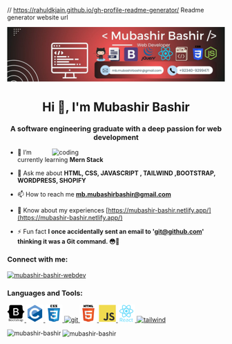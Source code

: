 // https://rahuldkjain.github.io/gh-profile-readme-generator/  Readme generator website url 

![logo](https://github.com/mubashir-bashir/mubashir-bashir/blob/main/github.jpeg)
<h1 align="center">Hi 👋, I'm Mubashir Bashir</h1>
<h3 align="center">A software engineering graduate with a deep passion for web development</h3>

<img src="https://media3.giphy.com/media/qgQUggAC3Pfv687qPC/giphy.gif?cid=ecf05e47ykofugykmy0yrtmypr6ndlanmixw3swcwalkx1l2&ep=v1_gifs_search&rid=giphy.gif&ct=g" alt="coding" align="right" width="400">

- 🌱 I’m currently learning **Mern Stack**

- 💬 Ask me about **HTML, CSS, JAVASCRIPT , TAILWIND ,BOOTSTRAP, WORDPRESS, SHOPIFY**

- 📫 How to reach me **mb.mubashirbashir@gmail.com**

- 📄 Know about my experiences [https://mubashir-bashir.netlify.app/](https://mubashir-bashir.netlify.app/)

- ⚡ Fun fact **I once accidentally sent an email to 'git@github.com' thinking it was a Git command. 😳📧**

<h3 align="left">Connect with me:</h3>
<p align="left">
<a href="https://linkedin.com/in/mubashir-bashir-webdev" target="blank"><img align="center" src="https://raw.githubusercontent.com/rahuldkjain/github-profile-readme-generator/master/src/images/icons/Social/linked-in-alt.svg" alt="mubashir-bashir-webdev" height="30" width="40" /></a>
</p>

<h3 align="left">Languages and Tools:</h3>
<p align="left"> <a href="https://getbootstrap.com" target="_blank" rel="noreferrer"> <img src="https://raw.githubusercontent.com/devicons/devicon/master/icons/bootstrap/bootstrap-plain-wordmark.svg" alt="bootstrap" width="40" height="40"/> </a> <a href="https://www.cprogramming.com/" target="_blank" rel="noreferrer"> <img src="https://raw.githubusercontent.com/devicons/devicon/master/icons/c/c-original.svg" alt="c" width="40" height="40"/> </a> <a href="https://www.w3schools.com/css/" target="_blank" rel="noreferrer"> <img src="https://raw.githubusercontent.com/devicons/devicon/master/icons/css3/css3-original-wordmark.svg" alt="css3" width="40" height="40"/> </a> <a href="https://git-scm.com/" target="_blank" rel="noreferrer"> <img src="https://www.vectorlogo.zone/logos/git-scm/git-scm-icon.svg" alt="git" width="40" height="40"/> </a> <a href="https://www.w3.org/html/" target="_blank" rel="noreferrer"> <img src="https://raw.githubusercontent.com/devicons/devicon/master/icons/html5/html5-original-wordmark.svg" alt="html5" width="40" height="40"/> </a> <a href="https://developer.mozilla.org/en-US/docs/Web/JavaScript" target="_blank" rel="noreferrer"> <img src="https://raw.githubusercontent.com/devicons/devicon/master/icons/javascript/javascript-original.svg" alt="javascript" width="40" height="40"/> </a> <a href="https://reactjs.org/" target="_blank" rel="noreferrer"> <img src="https://raw.githubusercontent.com/devicons/devicon/master/icons/react/react-original-wordmark.svg" alt="react" width="40" height="40"/> </a> <a href="https://tailwindcss.com/" target="_blank" rel="noreferrer"> <img src="https://www.vectorlogo.zone/logos/tailwindcss/tailwindcss-icon.svg" alt="tailwind" width="40" height="40"/> </a> </p>

<p><img align="left" src="https://github-readme-stats.vercel.app/api/top-langs?username=mubashir-bashir&show_icons=true&locale=en&layout=compact" alt="mubashir-bashir" /></p>

<p>&nbsp;<img align="center" src="https://github-readme-stats.vercel.app/api?username=mubashir-bashir&show_icons=true&locale=en" alt="mubashir-bashir" /></p>
